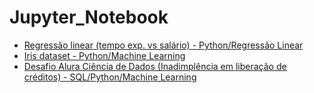 # Jupyter_Notebook

 - [Regressão linear (tempo exp. vs salário) - Python/Regressão Linear ](Outros/experiencia_vs_salario.ipynb)
 - [Iris dataset - Python/Machine Learning](Outros/iris_dataset.ipynb)
 - [Desafio Alura Ciência de Dados (Inadimplência em liberação de créditos) - SQL/Python/Machine Learning](https://github.com/PericlesSavio/Jupyter_Notebook/tree/main/Desafio%20Alura)
